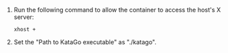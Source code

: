 1. Run the following command to allow the container to access the host's X server:
    ```
    xhost +
    ```

2. Set the "Path to KataGo executable" as "./katago".